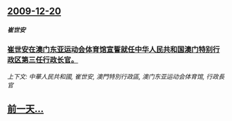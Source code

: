 ## [2009-12-20](/news/2009/12/20/index.md)

##### 崔世安
### [崔世安在澳门东亚运动会体育馆宣誓就任中华人民共和国澳门特别行政区第三任行政长官。](/news/2009/12/20/崔世安在澳门东亚运动会体育馆宣誓就任中华人民共和国澳门特别行政区第三任行政长官.md)
_上下文: 中華人民共和國, 崔世安, 澳門特別行政區, 澳门东亚运动会体育馆, 行政長官_

## [前一天...](/news/2009/12/19/index.md)


